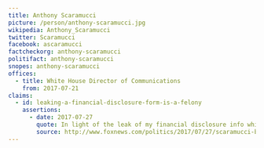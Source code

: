 ```yaml
---
title: Anthony Scaramucci
picture: /person/anthony-scaramucci.jpg
wikipedia: Anthony_Scaramucci
twitter: Scaramucci
facebook: ascaramucci
factcheckorg: anthony-scaramucci
politifact: anthony-scaramucci
snopes: anthony-scaramucci
offices:
  - title: White House Director of Communications
    from: 2017-07-21
claims:
  - id: leaking-a-financial-disclosure-form-is-a-felony
    assertions:
      - date: 2017-07-27
        quote: In light of the leak of my financial disclosure info which is a felony. I will be contacting [@FBI](https://twitter.com/FBI) and the [@TheJusticeDept](https://twitter.com/TheJusticeDept) [#swamp](https://twitter.com/hashtag/swamp?src=hash) [@Reince45](https://twitter.com/Reince45)
        source: http://www.foxnews.com/politics/2017/07/27/scaramucci-blasts-felony-leak-his-financial-info-but-denies-targeting-priebus.html
---
```

